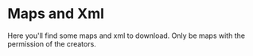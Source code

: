 # Maps and Xml
Here you'll find some maps and xml to download. Only be maps with the permission of the creators.
